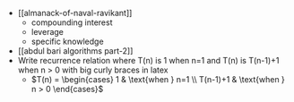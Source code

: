 - [[almanack-of-naval-ravikant]]
	- compounding interest
	- leverage
	- specific knowledge
- [[abdul bari algorithms part-2]]
- Write recurrence relation where T(n) is 1 when n=1 and T(n) is T(n-1)+1 when n > 0 with big curly braces in latex
	- $T(n) = \begin{cases} 1 & \text{when } n=1 \\ T(n-1)+1 & \text{when } n > 0 \end{cases}$